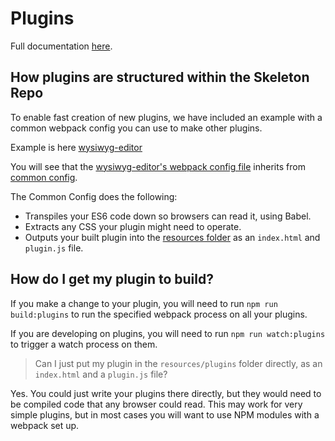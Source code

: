 # Plugins

Full documentation [here](https://redirector.arcpublishing.com/alc/arc-products/pagebuilder/fusion/documentation/api/feature-pack/resources/plugins.md).

## How plugins are structured within the Skeleton Repo

To enable fast creation of new plugins, we have included an example with a common webpack config you can use to make other plugins.

Example is here [wysiwyg-editor](./wysiwyg-editor) 

You will see that the [wysiwyg-editor's webpack config file](./wysisyg-editor/webpack.config.js) inherits from [common config](./common.config.js).

The Common Config does the following:

- Transpiles your ES6 code down so browsers can read it, using Babel.
- Extracts any CSS your plugin might need to operate.
- Outputs your built plugin into the [resources folder](./../resources/plugins) as an `index.html` and `plugin.js` file.

## How do I get my plugin to build?

If you make a change to your plugin, you will need to run `npm run build:plugins` to run the specified webpack process on all your plugins.

If you are developing on plugins, you will need to run `npm run watch:plugins` to trigger a watch process on them.

> Can I just put my plugin in the `resources/plugins` folder directly, as an `index.html` and a `plugin.js` file?

Yes. You could just write your plugins there directly, but they would need to be compiled code that any browser could read. This may work for very simple plugins, but in most cases you will want to use NPM modules with a webpack set up.
